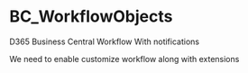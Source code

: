 # BC_WorkflowObjects
D365 Business Central Workflow With notifications

We need to enable customize workflow along with extensions 

